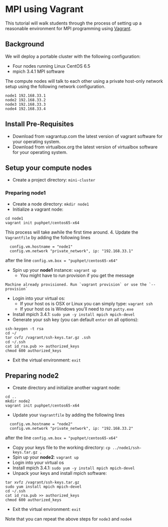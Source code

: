 # MPI using Vagrant

This tutorial will walk students through the process of setting up a reasonable environment for MPI programming using [Vagrant](http://www.vagrantup.com).  

## Background

We will deploy a portable cluster with the following configuration:
* Four nodes running Linux CentOS 6.5
* mpich 3.4.1 MPI software

The compute nodes will talk to each other using a private host-only network setup using the following network configuration.
```
node1 192.168.33.1
node2 192.168.33.2
node3 192.168.33.3
node4 192.168.33.4
```

## Install Pre-Requisites

* Download from vagrantup.com the latest version of vagrant software for your operating system.
* Download from virtualbox.org the latest version of virtualbox software for your operating system.

## Setup your compute nodes

* Create a project directory: `mini-cluster`

### Preparing node1

* Create a node directory: `mkdir node1`
* Initialize a vagrant node: 
```
cd node1
vagrant init puphpet/centos65-x64
```
This process will take awhile the first time around.
4. Update the `Vagrantfile` by adding the following lines
```
  config.vm.hostname = "node1"
  config.vm.network "private_network", ip: "192.168.33.1"
```
after the line `config.vm.box = "puphpet/centos65-x64"`
* Spin up your **node1** instance: `vagrant up`
   * You might have to run provision if you get the message
```
Machine already provisioned. Run `vagrant provision` or use the `--provision`
```
* Login into your virtual os:
   * If your host os is OSX or Linux you can simply type: `vagrant ssh`
   * If your host os is Windows you'll need to run `putty.exe`
* Install mpich 3.4.1: `sudo yum -y install mpich mpich-devel`
* Generate your ssh key (you can default `enter` on all options):
```
ssh-keygen -t rsa
cd ~/
tar cvfz /vagrant/ssh-keys.tar.gz .ssh
cd ~/.ssh
cat id_rsa.pub >> authorized_keys
chmod 600 authorized_keys
```
* Exit the virtual environment: `exit`

## Preparing node2

* Create directory and initialize another vagrant node:
```
cd ..
mkdir node2
vagrant init puphpet/centos65-x64
```
* Update your `Vagrantfile` by adding the following lines
```
  config.vm.hostname = "node2"
  config.vm.network "private_network", ip: "192.168.33.2"
```
after the line `config.vm.box = "puphpet/centos65-x64"`
* Copy your keys file to the working directory: `cp ../node1/ssh-keys.tar.gz .`
* Spin up your **node2**: `vagrant up`
* Login into your virtual os
* Install mpich 3.4.1: `sudo yum -y install mpich mpich-devel`
* Unpack your keys and install mpich software:
```
tar xvfz /vagrant/ssh-keys.tar.gz
sudo yum install mpich mpich-devel
cd ~/.ssh
cat id_rsa.pub >> authorized_keys
chmod 600 authorized_keys
```
* Exit the virtual environment: `exit`

Note that you can repeat the above steps for `node3` and `node4`

